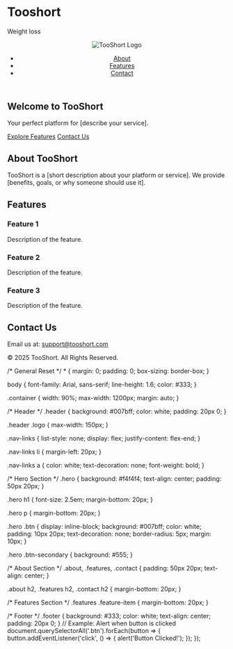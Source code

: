 # Tooshort
Weight loss
<!DOCTYPE html>
<html lang="en">
<head>
  <meta charset="UTF-8">
  <meta name="viewport" content="width=device-width, initial-scale=1.0">
  <title>TooShort - Landing Page</title>
  <link rel="stylesheet" href="assets/css/style.css">
</head>
<body>
  <!-- Header Section -->
  <header class="header">
    <div class="container">
      <img src="assets/images/logo.png" alt="TooShort Logo" class="logo">
      <nav>
        <ul class="nav-links">
          <li><a href="#about">About</a></li>
          <li><a href="#features">Features</a></li>
          <li><a href="#contact">Contact</a></li>
        </ul>
      </nav>
    </div>
  </header>

  <!-- Hero Section -->
  <section class="hero">
    <div class="container">
      <h1>Welcome to TooShort</h1>
      <p>Your perfect platform for [describe your service].</p>
      <a href="#features" class="btn">Explore Features</a>
      <a href="#contact" class="btn btn-secondary">Contact Us</a>
    </div>
  </section>

  <!-- About Section -->
  <section id="about" class="about">
    <div class="container">
      <h2>About TooShort</h2>
      <p>TooShort is a [short description about your platform or service]. We provide [benefits, goals, or why someone should use it].</p>
    </div>
  </section>

  <!-- Features Section -->
  <section id="features" class="features">
    <div class="container">
      <h2>Features</h2>
      <div class="feature-item">
        <h3>Feature 1</h3>
        <p>Description of the feature.</p>
      </div>
      <div class="feature-item">
        <h3>Feature 2</h3>
        <p>Description of the feature.</p>
      </div>
      <div class="feature-item">
        <h3>Feature 3</h3>
        <p>Description of the feature.</p>
      </div>
    </div>
  </section>

  <!-- Contact Section -->
  <section id="contact" class="contact">
    <div class="container">
      <h2>Contact Us</h2>
      <p>Email us at: <a href="mailto:support@tooshort.com">support@tooshort.com</a></p>
    </div>
  </section>

  <!-- Footer -->
  <footer class="footer">
    <div class="container">
      <p>&copy; 2025 TooShort. All Rights Reserved.</p>
    </div>
  </footer>
</body>
</html>/* General Reset */
* {
  margin: 0;
  padding: 0;
  box-sizing: border-box;
}

body {
  font-family: Arial, sans-serif;
  line-height: 1.6;
  color: #333;
}

.container {
  width: 90%;
  max-width: 1200px;
  margin: auto;
}

/* Header */
.header {
  background: #007bff;
  color: white;
  padding: 20px 0;
}

.header .logo {
  max-width: 150px;
}

.nav-links {
  list-style: none;
  display: flex;
  justify-content: flex-end;
}

.nav-links li {
  margin-left: 20px;
}

.nav-links a {
  color: white;
  text-decoration: none;
  font-weight: bold;
}

/* Hero Section */
.hero {
  background: #f4f4f4;
  text-align: center;
  padding: 50px 20px;
}

.hero h1 {
  font-size: 2.5em;
  margin-bottom: 20px;
}

.hero p {
  margin-bottom: 20px;
}

.hero .btn {
  display: inline-block;
  background: #007bff;
  color: white;
  padding: 10px 20px;
  text-decoration: none;
  border-radius: 5px;
  margin: 10px;
}

.hero .btn-secondary {
  background: #555;
}

/* About Section */
.about, .features, .contact {
  padding: 50px 20px;
  text-align: center;
}

.about h2, .features h2, .contact h2 {
  margin-bottom: 20px;
}

/* Features Section */
.features .feature-item {
  margin-bottom: 20px;
}

/* Footer */
.footer {
  background: #333;
  color: white;
  text-align: center;
  padding: 20px 0;
}
// Example: Alert when button is clicked
document.querySelectorAll('.btn').forEach(button => {
  button.addEventListener('click', () => {
    alert('Button Clicked!');
  });
});
